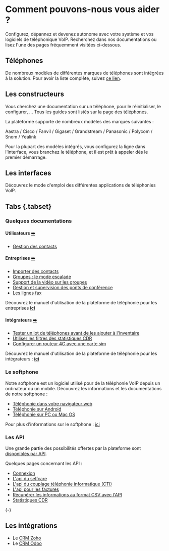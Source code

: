 # Comment pouvons-nous vous aider ?

Configurez, dépannez et devenez autonome avec votre système et vos logiciels de téléphonique VoIP.
Recherchez dans nos documentations ou lisez l'une des pages fréquemment visitées ci-dessous.

<!--
Les documentations sont catégorisées par univers :

- [Provider](/provider) : Gestion des intégrateurs 
- [Intégrateur](/integrateur) : Gestion des entreprises 
- [Enterprise](/entreprise) : Gestion des lignes, des groupes, des trunks ... 
- [Utilisateur](/utilisateur) : Utilisation du selfcare et du softphone
-->

## Téléphones

De nombreux modèles de différentes marques de téléphones sont intégrées à la solution.
Pour avoir la liste complète, suivez [ce lien](listemodelessupportes).

## Les constructeurs

Vous cherchez une documentation sur un téléphone, pour le réinitialiser, le configurer, ...
Tous les guides sont listés sur la page des [téléphones](/telephones).

La plateforme supporte de nombreux modèles des marques suivantes :

Aastra / Cisco / Fanvil / Gigaset / Grandstream / Panasonic / Polycom / Snom / Yealink

Pour la plupart des modèles intégrés, vous configurez la ligne dans l'interface, vous branchez le téléphone, et il est prêt à appeler dès le premier démarrage.

## Les interfaces


Découvrez le mode d'emploi des différentes applications de téléphonies VoIP. 

## Tabs {.tabset}
### Quelques documentations

#### Utilisateurs [:arrow_right:](./utilisateur)

- [Gestion des contacts](utilisateur/gestion-des-contacts)

#### Entreprises [:arrow_right:](./entreprise)

- [Importer des contacts](entreprise/import-contacts)
- [Groupes : le mode escalade](entreprise/groupes-mode-escalade)
- [Support de la vidéo sur les groupes](entreprise/groupes-video)
- [Gestion et supervision des ponts de conférence](entreprise/pont-conference)
- [Les lignes fax](entreprise/lignes-fax)

Découvrez le manuel d'utilisation de la plateforme de téléphonie pour les entreprises [**ici**](/entreprise/manuel) 

#### Intégrateurs [:arrow_right:](./integrateur)

- [Tester un lot de téléphones avant de les ajouter à l'inventaire](integrateur/test-de-telephones)
- [Utiliser les filtres des statistiques CDR](integrateur/statistiques-cdr-et-filtres)
- [Configurer un routeur 4G avec une carte sim](integrateur/configurer-un-routeur-4g-carte-sim)

Découvrez le manuel d'utilisation de la plateforme de téléphonie pour les intégrateurs : [**ici**](/integrateur/manuel/)

### Le softphone 

Notre softphone est un logiciel utilisé pour de la téléphonie VoIP depuis un ordinateur ou un mobile.
Découvrez les informations et les documentations de notre softphone :

- [Téléphonie dans votre navigateur web](/utilisateur/softphone/softphone-web)
- [Téléphonie sur Android](/utilisateur/softphone/softphone-mobile)
- [Téléphonie sur PC ou Mac OS](/utilisateur/softphone/softphone-desktop)

Pour plus d'informations sur le softphone : [ici](/utilisateur/softphone)


<!--
### L'administration

L'application d'administration permet de gérer les différentes informations de téléphonie.
Cette documentation a pour vocation de fournir et de décrire les fonctionnalités fournies aux administrateurs du service de téléphonie centrex et trunking. 
<br>
#### Le manuel d'utilisation : 

Le manuel d'utilisation permet de connaitre les fonctionnalités, de suivre des étapes de ces fonctionnalités et d'ếtre autonome avec son système de téléphonie.

Les **différents manuels d'utilisation** : 
Il existe plusieurs manuel pour répondre au mieux aux besoins de chaque univers.

Manuel provider [***Documentation à venir***]  / Manuel intégrateur [***Documentation à venir***]  / Manuel entreprise [***Documentation à venir***] 

Les **fonctionnalités récurrentes** : 
- [***Documentation à venir***]  Les lignes centrex

#### Le guide d'utilisation :

Le guide d'utilisation permet de lister, d'une manière commerciale, toutes les fonctionnalités de l'application de gestion de la téléphonie.

Les **différents guide d'utilisation** : 

Guide provider [***Documentation à venir***]  / Guide intégrateur [***Documentation à venir***]   / Guide entreprise [***Documentation à venir***] 

Les **fonctionnalités récurrentes** : 
- [***Documentation à venir***] Les lignes centrex
- [***Documentation à venir***] Les groupes





### Le selfcare

Découvrez les différentes documentations populaires sur le selfcare : 

- [***Documentation à venir***] Page de connexion
- [***Documentation à venir***] Dashboard 
- [***Documentation à venir***] Ma ligne
- [***Documentation à venir***] Mes contacts
- [***Documentation à venir***] Ma boîte vocale 

Découvrez toutes les autres documentations sur le selfcare [**ici**](/utilisateur/selfcare)

-->

### Les API

Une grande partie des possibilités offertes par la plateforme sont [disponibles par API](api).

Quelques pages concernant les API :

- [Connexion](api/api-connexion)
- [L'api du selfcare](api/api-selfcare)
- [L'api du couplage téléphonie informatique (CTI)](api/api-cti)
- [L'api pour les factures](api/api-factures)
- [Récupérer les informations au format CSV avec l'API](api/api-csv)
- [Statistiques CDR](api/api-statistiques-cdr)

{-}

## Les intégrations 
- Le [CRM Zoho](integrations/zoho)
- Le [CRM Odoo](integrations/odoo)




